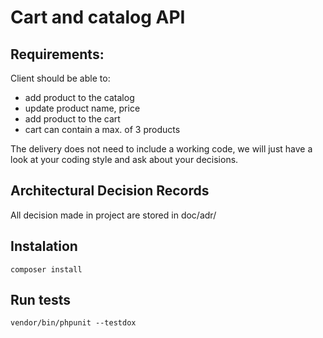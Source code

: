 # Cart and catalog API

## Requirements:

Client should be able to:

- add product to the catalog
- update product name, price
- add product to the cart
- cart can contain a max. of 3 products


The delivery does not need to include a working code, we will just have a look at your coding style and ask about your decisions.

## Architectural Decision Records

All decision made in project are stored in doc/adr/

## Instalation

``composer install``

## Run tests

``vendor/bin/phpunit --testdox``

